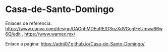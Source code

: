 # Casa-de-Santo-Domingo

Enlaces de referencia: https://www.canva.com/design/DAGphMDEuRE/D3qzXdVGcglFeUmwa66w6Q/edit , https://www.wamex.mx/

Enlace a pagina: https://adrii07.github.io/Casa-de-Santo-Domingo/

